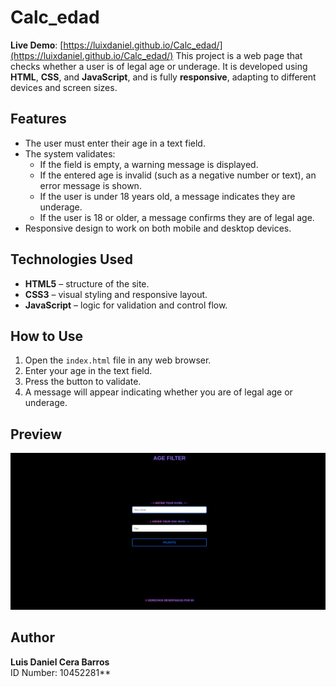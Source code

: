 # Calc_edad
**Live Demo**: [https://luixdaniel.github.io/Calc_edad/](https://luixdaniel.github.io/Calc_edad/)
This project is a web page that checks whether a user is of legal age or underage. It is developed using **HTML**, **CSS**, and **JavaScript**, and is fully **responsive**, adapting to different devices and screen sizes.

## Features

- The user must enter their age in a text field.
- The system validates:
  - If the field is empty, a warning message is displayed.
  - If the entered age is invalid (such as a negative number or text), an error message is shown.
  - If the user is under 18 years old, a message indicates they are underage.
  - If the user is 18 or older, a message confirms they are of legal age.
- Responsive design to work on both mobile and desktop devices.

## Technologies Used

- **HTML5** – structure of the site.
- **CSS3** – visual styling and responsive layout.
- **JavaScript** – logic for validation and control flow.

## How to Use

1. Open the `index.html` file in any web browser.
2. Enter your age in the text field.
3. Press the button to validate.
4. A message will appear indicating whether you are of legal age or underage.

## Preview

![Preview](./src/img/Captura%20desde%202025-06-20%2019-21-02.png)

## Author

**Luis Daniel Cera Barros**  
ID Number: 10452281**

